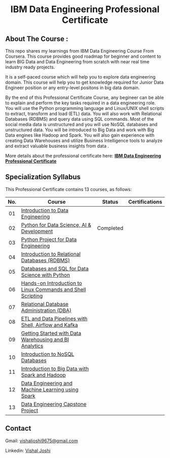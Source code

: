 <h1 align="center">IBM Data Engineering Professional Certificate</h1>

## About The Course :
This repo shares my learnings from IBM Data Engineering Course From Coursera. This course provides good roadmap for beginner and content to learn BIG Data and Data Engineering from scratch with near real time industry ready projects.

It is a self-paced course which will help you to explore data engineering domain. This course will help you to get knowledge required for Junior Data Engineer position or any entry-level positons in big data domain.

By the end of this Professional Certificate Course, any begineer can be able to explain and perform the key tasks required in a data engineering role. You will use the Python programming language and Linux/UNIX shell scripts to extract, transform and load (ETL) data. You will also work with Relational Databases (RDBMS) and query data using SQL commands. Most of the social media data is unstructured and you will use NoSQL databases and unstructured data.  You will be introduced to Big Data and work with Big Data engines like Hadoop and Spark. You will also gain experience with creating Data Warehouses and utilize Business Intelligence tools to analyze and extract valuable business insights from data .   

More details about the professional certificate here: <a href=https://www.coursera.org/professional-certificates/ibm-data-engineer><strong>IBM Data Engineering Professional Certificate</strong></a>

## Specialization Syllabus

This Professional Certificate contains 13 courses, as follows:

| No. | Course                                                               |Status| Certifications |
|:------:|----------------------------------------------------------------------------|:--:|:-------:|
| 01     | [Introduction to Data Engineering](./Course%201%20-%20Introduction%20to%20Data%20Engineering/)|
| 02     | [Python for Data Science, AI & Development](./Course%202%20-%20Python%20for%20Data%20Science%2C%20AI%20%26%20Development/)| Completed |
| 03     | [Python Project for Data Engineering](./Course%203%20-%20Python%20Project%20for%20Data%20Engineering/)|
| 04     | [Introduction to Relational Databases (RDBMS)](./Course%204%20-%20Introduction%20to%20Relational%20Databases%20(RDBMS)/)|
| 05     | [Databases and SQL for Data Science with Python](./Course%205%20-%20Databases%20and%20SQL%20for%20Data%20Science%20with%20Python/)|
| 06     | [Hands-on Introduction to Linux Commands and Shell Scripting](./Course%206%20-%20Hands-on%20Introduction%20to%20Linux%20Commands%20and%20Shell%20Scripting/)|
| 07     | [Relational Database Administration (DBA)](./Course%207%20-%20Relational%20Database%20Administration%20(DBA)/)|
| 08     | [ETL and Data Pipelines with Shell, Airflow and Kafka](./Course%208%20-%20ETL%20and%20Data%20Pipelines%20with%20Shell%2C%20Airflow%20and%20Kafka/)|
| 09     | [Getting Started with Data Warehousing and BI Analytics](./Course%209%20-%20Getting%20Started%20with%20Data%20Warehousing%20and%20BI%20Analytics/)|
| 10     | [Introduction to NoSQL Databases](./Course%2010%20-%20Introduction%20to%20NoSQL%20Databases/)|
| 11     | [Introduction to Big Data with Spark and Hadoop](./Course%2011%20-%20Introduction%20to%20Big%20Data%20with%20Spark%20and%20Hadoop/)|
| 12     | [Data Engineering and Machine Learning using Spark](./Course%2012%20-%20Data%20Engineering%20and%20Machine%20Learning%20using%20Spark/)|
| 13     | [Data Engineering Capstone Project](./Course%2013%20-%20Data%20Engineering%20Capstone%20Project/)|

## Contact

Gmail: vishaljoshi9675@gmail.com

Linkedin: [Vishal Joshi](https://www.linkedin.com/in/vishaljoshi06/)
